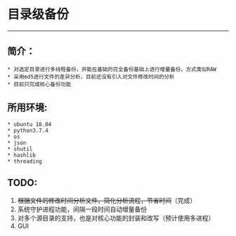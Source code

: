 # 目录级备份

***

## 简介：

	* 对选定目录进行多线程备份，并能在基础的完全备份基础上进行增量备份，方式类似RAW
	* 采用md5进行文件的差异分析，目前还没有引入对文件修改时间的分析
	* 目前只完成核心备份功能

## 所用环境:

	* ubuntu 18.04
	* python3.7.4
	* os
	* json
	* shutil
	* hashlib
	* threading

## TODO:

1. ~~根据文件的修改时间分析文件，简化分析流程，节省时间~~（完成）
2. 系统守护进程功能，间隔一段时间自动增量备份
3. 对多个源目录的支持，也是对核心功能的封装和改写（预计使用多进程）
4. GUI
